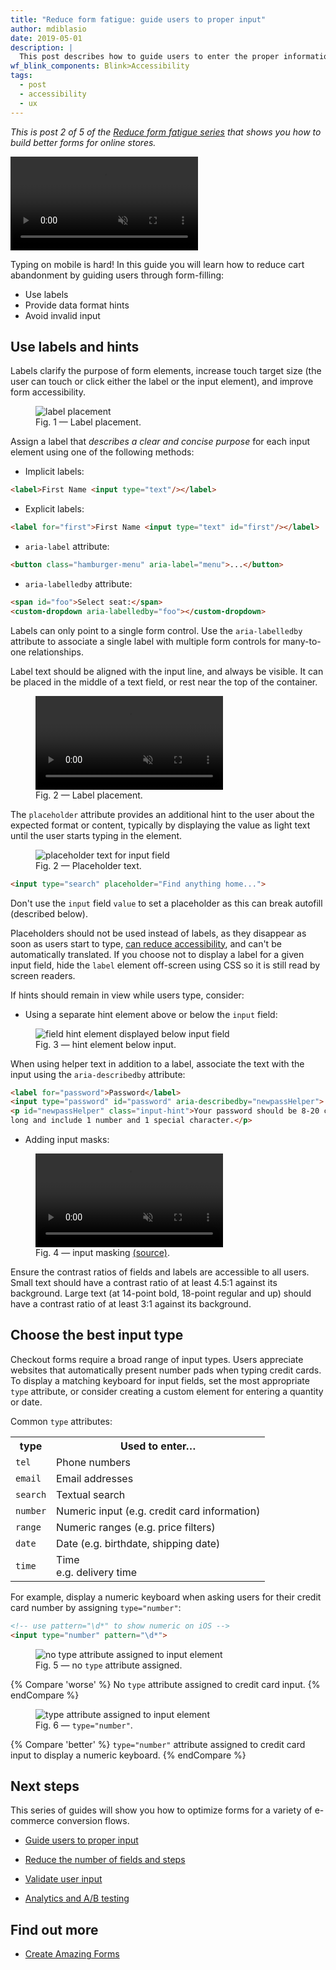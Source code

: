 ```yaml
---
title: "Reduce form fatigue: guide users to proper input"
author: mdiblasio
date: 2019-05-01
description: |
  This post describes how to guide users to enter the proper information into forms.
wf_blink_components: Blink>Accessibility
tags:
  - post
  - accessibility
  - ux
---
```


<!-- TODO (): update tags -->

_This is post 2 of 5 of the [Reduce form fatigue series](../form-fatigue) that
shows you how to build better forms for online stores._

<!-- TODO (robdodson): is there a format we should use for this line that opens each article?  -->

<!-- TODO (dutton): is there a format we should use for this line that opens each article?  -->

<video autoplay loop muted playsinline>
  <source src="video-typing-on-mobile-is-hard.mp4" type="video/mp4">
</video>

Typing on mobile is hard! In this guide you will learn how to reduce cart abandonment by guiding users
through form-filling:

+   Use labels
+   Provide data format hints
+   Avoid invalid input

## Use labels and hints

Labels clarify the purpose of form elements, increase touch target size (the
user can touch or click either the label or the input element), and improve form
accessibility. 

<figure class="w-figure">
  <img src="image-label.png" alt="label placement" style="max-width: 400px;">
  <figcaption class="w-figcaption">
    Fig. 1 — Label placement.
  </figcaption>
</figure>

<!-- TODO (meggin): remove this image? -->


Assign a label that _describes a clear and concise purpose_ for each input element using one of the following methods:

+   Implicit labels:

```html
<label>First Name <input type="text"/></label>  
```

+   Explicit labels:

```html
<label for="first">First Name <input type="text" id="first"/></label>  
```

+   `aria-label` attribute:

```html
<button class="hamburger-menu" aria-label="menu">...</button>  
```

+   `aria-labelledby` attribute:

```html
<span id="foo">Select seat:</span>  
<custom-dropdown aria-labelledby="foo"></custom-dropdown>  
```

<div class="w-aside w-aside--note">
  Labels can only point to a single form control. Use the
  <code>aria-labelledby</code> attribute to associate a single label with multiple form controls for many-to-one relationships.
</div>

Label text should be aligned with the input line, and always be visible. It can
be placed in the middle of a text field, or rest near the top of the container.

<figure class="w-figure">
  <video autoplay loop muted playsinline>
    <source src="video-label-placement.mp4" tfype="video/mp4">
  </video>
  <figcaption class="w-figcaption">
    Fig. 2 — Label placement.
  </figcaption>
</figure>

The `placeholder` attribute provides an additional hint to the user about the
expected format or content, typically by displaying the value as light text
until the user starts typing in the element.

<figure class="w-figure">
  <img src="image-placeholder.png" alt="placeholder text for input field" style="max-width: 400px;">
  <figcaption class="w-figcaption">
    Fig. 2 — Placeholder text.
  </figcaption>
</figure>

```html
<input type="search" placeholder="Find anything home...">
```

<!-- TODO (robdodson): display code above or below figure?  -->
<!-- TODO (meggin): display code above or below figure?  -->

<div class="w-aside w-aside--caution">
  <p>
    Don't use the <code>input</code> field <code>value</code> to set a placeholder as this can break autofill (described below).
  </p>
</div>

<div class="w-aside w-aside--warning">
  <p>
    Placeholders should not be used instead of labels, as they disappear as soon as users start to type,
    <a href="https://www.smashingmagazine.com/2018/06/placeholder-attribute/">can reduce accessibility</a>, and can't be automatically translated. If you choose not to display a label for a given input field, hide the
    <code>label</code> element off-screen using CSS so it is still read by screen readers.
  </p>
</div>

If hints should remain in view while users type, consider:

+   Using a separate hint element above or below the `input` field:

<figure class="w-figure">
  <img src="image-hint-element.png" alt="field hint element displayed below input field" style="max-width: 400px;">
  <figcaption class="w-figcaption">
    Fig. 3 — hint element below input.
  </figcaption>
</figure>

<div class="w-aside w-aside--note">
  <p>
    When using helper text in addition to a label, associate the text with 
    the input using the <code>aria-describedby</code> attribute: </p>
</div>

```html
<label for="password">Password</label>
<input type="password" id="password" aria-describedby="newpassHelper">
<p id="newpassHelper" class="input-hint">Your password should be 8-20 characters 
long and include 1 number and 1 special character.</p>
```

+   Adding input masks:

<figure class="w-figure">
  <video autoplay loop muted playsinline>
    <source src="video-input-masking.mp4" type="video/mp4">
  </video>
  <figcaption class="w-figcaption">
    Fig. 4 — input masking <a href="https://css-tricks.com/input-masking/">(source)</a>.
  </figcaption>
</figure>

<!-- TODO (robdodson): is ok to use animation from   -->

<div class="w-aside w-aside--note">
  Ensure the contrast ratios of fields and labels are
accessible to all users. Small text should have a contrast ratio of at least
4.5:1 against its background. Large text (at 14-point bold, 18-point regular and
up) should have a contrast ratio of at least 3:1 against its background.
</div>


## Choose the best input type

Checkout forms require a broad range of input types. Users appreciate websites
that automatically present number pads when typing credit cards. To display a
matching keyboard for input fields, set the most appropriate `type` attribute,
or consider creating a custom element for entering a quantity or date. 

Common `type` attributes:

<table>
  <tr>
    <th>
      <strong>type</strong>
    </th>
    <th>
      <strong>Used to enter… </strong>
    </th>
  </tr>
  <tr>
    <td>
      <code>tel</code>
    </td>
    <td>Phone numbers</td>
  </tr>
  <tr>
    <td>
      <code>email</code>
    </td>
    <td>Email addresses</td>
  </tr>
  <tr>
    <td>
      <code>search</code>
    </td>
    <td>Textual search</td>
  </tr>
  <tr>
    <td>
      <code>number</code>
    </td>
    <td>Numeric input (e.g. credit card information)</td>
  </tr>
  <tr>
    <td>
      <code>range</code>
    </td>
    <td>Numeric ranges (e.g. price filters)</td>
  </tr>
  <tr>
    <td>
      <code>date</code>
    </td>
    <td>Date (e.g. birthdate, shipping date)</td>
  </tr>
  <tr>
    <td>
      <code>time</code>
    </td>
    <td>Time
      <br> e.g. delivery time</td>
  </tr>
</table>

For example, display a numeric keyboard when asking users for their credit card
number by assigning `type="number"`:

```html
<!-- use pattern="\d*" to show numeric on iOS -->
<input type="number" pattern="\d*">  
```

<figure class="w-figure">
  <img src="image-input-text.png" alt="no type attribute assigned to input element" style="max-height: 300px;">
  <figcaption class="w-figcaption">
    Fig. 5 — no <code>type</code> attribute assigned.
  </figcaption>
</figure>

{% Compare 'worse' %}
No <code>type</code> attribute assigned to credit card input.
{% endCompare %}

<!-- TODO (mdiblasio): update compare -->

<figure class="w-figure">
  <img src="image-input-numeric.png" alt="type attribute assigned to input element" style="max-height: 300px;">
  <figcaption class="w-figcaption">
    Fig. 6 — <code>type="number"</code>.
  </figcaption>
</figure>

{% Compare 'better' %}
<code>type="number"</code> attribute assigned to credit card input to display a numeric keyboard.
{% endCompare %}

<!-- TODO (mdiblasio): update compare -->

## Next steps

This series of guides will show you how to optimize forms for a variety of
e-commerce conversion flows.

+   [Guide users to proper input](../form-fatigue-guide-user-input)

+   [Reduce the number of fields and steps](../form-fatigue-reduce-number-of-fields)

+   [Validate user input](../form-fatigue-validate-user-input)

+   [Analytics and A/B testing](../form-fatigue-analytics-ab-testing)

## Find out more

+   [Create Amazing Forms](https://developers.google.com/web/fundamentals/design-and-ux/input/forms/)